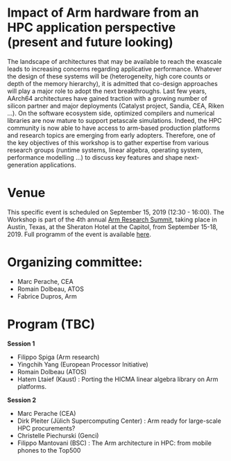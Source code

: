 # Impact of Arm hardware from an HPC application perspective (present and future looking)


The landscape of architectures that may be available to reach the exascale leads to increasing concerns regarding applicative performance. Whatever the design of these systems will be (heterogeneity, high core counts or depth of the memory hierarchy), it is admitted that co-design approaches will play a major role to adopt the next breakthroughs. Last few years, AArch64 architectures have gained traction with a growing number of silicon partner and major deployments (Catalyst project, Sandia, CEA, Riken …).  On the software ecosystem side, optimized compilers and numerical libraries are now mature to support petascale simulations.
 Indeed, the HPC community is now able to have access to arm-based production platforms and research topics are emerging from early adopters.  Therefore, one of the key objectives of this workshop is to gather expertise from various research groups (runtime systems, linear algebra, operating system, performance modelling …) to discuss key features and shape next-generation applications. 
 

# Venue

This specific event is scheduled on September 15, 2019 (12:30 - 16:00).
The Workshop is part of the 4th annual [Arm Research Summit](https://www.arm.com/company/events/research-summit), taking place in Austin, Texas, at the Sheraton Hotel at the Capitol, from September 15-18, 2019. Full programm of the event is available  [here](https://eu.eventscloud.com/ehome/200185849).

# Organizing committee:
* Marc Perache, CEA 
* Romain Dolbeau, ATOS	
* Fabrice Dupros, Arm	

  
# Program (TBC)

__Session 1__
* Filippo Spiga (Arm research)
* Yingchih Yang (European Processor Initiative)
* Romain Dolbeau (ATOS)
* Hatem Ltaief (Kaust) : Porting the HICMA linear algebra library on Arm platforms. 

__Session 2__	
* Marc Perache (CEA)
* Dirk Pleiter (Jülich Supercomputing Center) : Arm ready for large-scale HPC procurements?
* Christelle Piechurski (Genci)
* Filippo Mantovani (BSC) : The Arm architecture in HPC: from mobile phones to the Top500
